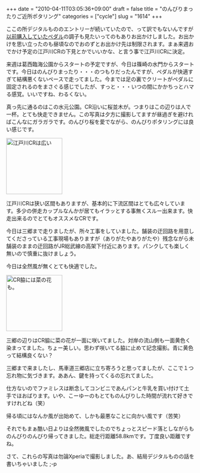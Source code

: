 +++
date = "2010-04-11T03:05:36+09:00"
draft = false
title = "のんびりまったりご近所ポタリング"
categories = ["cycle"]
slug = "1614"
+++

ここの所デジタルもののエントリーが続いていたので、って訳でもないんですが<a href="https://keruru.net/2010/03/21/%E3%83%9A%E3%83%80%E3%83%AB%E3%80%81%E8%B2%B7%E3%81%84%E3%81%BE%E3%81%97%E3%81%9F/">以前購入していたペダル</a>の調子も見たいってのもありお出かけしました。お出かけを思い立ったのも昼頃なのでおのずとお出かけ先は制限されます。まぁ来週おでかけ予定の江戸川CRの下見とかでいいかな、と言う事で江戸川CRに決定。

来週は葛西臨海公園からスタートの予定ですが、今日は篠崎の水門からスタートです。今日はのんびりまったり・・・のつもりだったんですが、ペダルが快適すぎて結構悪くないペースで走ってました。今までは足の裏でクリートがペダルに固定されるのをまさぐる感じでしたが、すっと・・・いつの間にかかちっとハマる感覚。いいですね、わるくない。

真っ先に通るのはこの水元公園。CR沿いに桜並木が。つまりはこの辺りは人で一杯。とても快走できません。この写真は夕方に撮影してますが昼過ぎを避ければこんなにガラガラです。のんびり桜を愛でながら、のんびりポタリングには良い感じです。

<a href="/images/2010/04/4507717271_ecc98f3df1_o-e1446997222195.jpg"><img src="/images/2010/04/4507717271_ecc98f3df1_o-e1446997222195-150x150.jpg" alt="江戸川CRは広い" width="150" height="150" class="aligncenter size-thumbnail wp-image-2561" /></a>

江戸川CRは狭い区間もありますが、基本的に下流区間はとても広々しています。多少の併走カップルなんかが居てもイラッとする事無くスルー出来ます。快走出来るのでとてもオススメなCRです。

今日は三郷まで走りましたが、所々工事をしていました。舗装の迂回路を用意してくださっている工事現場もありますが（ありがたやありがたや）残念ながら未舗装のままの迂回路がJR総武線の高架下付近にあります。パンクしても楽しく無いので慎重に抜けましょう。

今日は全然風が無くとても快適でした。

<a href="/images/2010/04/4507723251_63127780eb_o-e1446997233511.jpg"><img src="/images/2010/04/4507723251_63127780eb_o-e1446997233511-150x150.jpg" alt="CR脇には菜の花も。" width="150" height="150" class="aligncenter size-thumbnail wp-image-2560" /></a>

三郷の辺りはCR脇に菜の花が一面に咲いてました。対岸の流山側も一面黄色く染まってました。ちょー美しい。思わず咲いてる脇に止めて記念撮影。青に黄色って結構良くない？

三郷まで来ましたし、馬車道三郷店に立ち寄ろうと思ってましたが、ここで１つ忘れ物に気づきます。ああん、鍵を持ってくるの忘れてました。

仕方ないのでファミレスは断念してコンビニであんパンと牛乳を買い付けて土手でほおばります。いや、こーゆーのもとてものんびりした時間が流れて好きですけれどね（笑）

帰る頃にはなんか風が出始めて、しかも最悪なことに向かい風です（苦笑）

それでもまぁ酷い日よりは全然微風でしたのでちょっとスピード落としながらものんびりのんびり帰ってきました。総走行距離58.8kmです。丁度良い距離ですね。

さて、これらの写真は勿論Xperiaで撮影しました。あ、結局デジタルものの話を書いちゃいました ;-p
